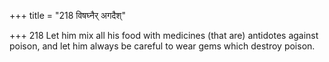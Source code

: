 +++
title = "218 विषघ्नैर् अगदैश्"

+++
218	Let him mix all his food with medicines (that are) antidotes against poison, and let him always be careful to wear gems which destroy poison.
